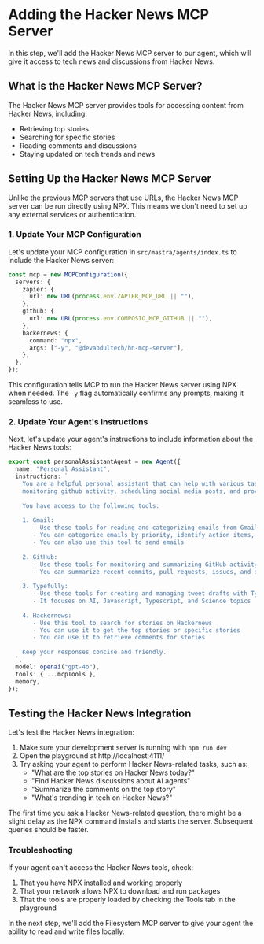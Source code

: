 # Adding the Hacker News MCP Server

In this step, we'll add the Hacker News MCP server to our agent, which will give it access to tech news and discussions from Hacker News.

## What is the Hacker News MCP Server?

The Hacker News MCP server provides tools for accessing content from Hacker News, including:
- Retrieving top stories
- Searching for specific stories
- Reading comments and discussions
- Staying updated on tech trends and news

## Setting Up the Hacker News MCP Server

Unlike the previous MCP servers that use URLs, the Hacker News MCP server can be run directly using NPX. This means we don't need to set up any external services or authentication.

### 1. Update Your MCP Configuration

Let's update your MCP configuration in `src/mastra/agents/index.ts` to include the Hacker News server:

```typescript
const mcp = new MCPConfiguration({
  servers: {
    zapier: {
      url: new URL(process.env.ZAPIER_MCP_URL || ""),
    },
    github: {
      url: new URL(process.env.COMPOSIO_MCP_GITHUB || ""),
    },
    hackernews: {
      command: "npx",
      args: ["-y", "@devabdultech/hn-mcp-server"],
    },
  },
});
```

This configuration tells MCP to run the Hacker News server using NPX when needed. The `-y` flag automatically confirms any prompts, making it seamless to use.

### 2. Update Your Agent's Instructions

Next, let's update your agent's instructions to include information about the Hacker News tools:

```typescript
export const personalAssistantAgent = new Agent({
  name: "Personal Assistant",
  instructions: `
    You are a helpful personal assistant that can help with various tasks such as email, 
    monitoring github activity, scheduling social media posts, and providing tech news.
    
    You have access to the following tools:
    
    1. Gmail:
       - Use these tools for reading and categorizing emails from Gmail
       - You can categorize emails by priority, identify action items, and summarize content
       - You can also use this tool to send emails
    
    2. GitHub:
       - Use these tools for monitoring and summarizing GitHub activity
       - You can summarize recent commits, pull requests, issues, and development patterns
    
    3. Typefully:
       - Use these tools for creating and managing tweet drafts with Typefully
       - It focuses on AI, Javascript, Typescript, and Science topics
    
    4. Hackernews:
       - Use this tool to search for stories on Hackernews
       - You can use it to get the top stories or specific stories
       - You can use it to retrieve comments for stories
    
    Keep your responses concise and friendly.
  `,
  model: openai("gpt-4o"),
  tools: { ...mcpTools },
  memory,
});
```

## Testing the Hacker News Integration

Let's test the Hacker News integration:

1. Make sure your development server is running with `npm run dev`
2. Open the playground at http://localhost:4111/
3. Try asking your agent to perform Hacker News-related tasks, such as:
   - "What are the top stories on Hacker News today?"
   - "Find Hacker News discussions about AI agents"
   - "Summarize the comments on the top story"
   - "What's trending in tech on Hacker News?"

The first time you ask a Hacker News-related question, there might be a slight delay as the NPX command installs and starts the server. Subsequent queries should be faster.

### Troubleshooting

If your agent can't access the Hacker News tools, check:

1. That you have NPX installed and working properly
2. That your network allows NPX to download and run packages
3. That the tools are properly loaded by checking the Tools tab in the playground

In the next step, we'll add the Filesystem MCP server to give your agent the ability to read and write files locally.
